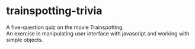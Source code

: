 # trainspotting-trivia

A five-question quiz on the movie Trainspotting.  
An exercise in manipulating user interface with javascript and working with simple objects.  
